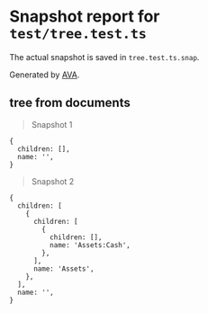# Snapshot report for `test/tree.test.ts`

The actual snapshot is saved in `tree.test.ts.snap`.

Generated by [AVA](https://avajs.dev).

## tree from documents

> Snapshot 1

    {
      children: [],
      name: '',
    }

> Snapshot 2

    {
      children: [
        {
          children: [
            {
              children: [],
              name: 'Assets:Cash',
            },
          ],
          name: 'Assets',
        },
      ],
      name: '',
    }
